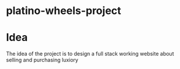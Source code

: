 # platino-wheels-project

# Idea
The idea of the project is to design a full stack working website about selling and purchasing luxiory 
